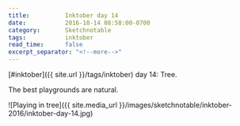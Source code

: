 ```yaml
---
title:          Inktober day 14
date:           2016-10-14 08:58:00-0700
category:       Sketchnotable
tags:           inktober
read_time:      false
excerpt_separator: "<!--more-->"
---
```

[#inktober]({{ site.url }}/tags/inktober) day 14: Tree.

The best playgrounds are natural.

![Playing in tree]({{ site.media_url }}/images/sketchnotable/inktober-2016/inktober-day-14.jpg)

<!--more-->
